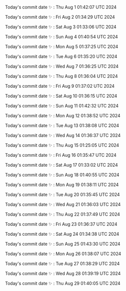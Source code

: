 Today's commit date ✨ : Thu Aug 1 01:42:07 UTC 2024 

Today's commit date ✨ : Fri Aug 2 01:34:29 UTC 2024 

Today's commit date ✨ : Sat Aug 3 01:33:06 UTC 2024 

Today's commit date ✨ : Sun Aug 4 01:40:54 UTC 2024 

Today's commit date ✨ : Mon Aug 5 01:37:25 UTC 2024 

Today's commit date ✨ : Tue Aug 6 01:35:20 UTC 2024 

Today's commit date ✨ : Wed Aug 7 01:36:25 UTC 2024 

Today's commit date ✨ : Thu Aug 8 01:36:04 UTC 2024 

Today's commit date ✨ : Fri Aug 9 01:37:02 UTC 2024 

Today's commit date ✨ : Sat Aug 10 01:36:15 UTC 2024 

Today's commit date ✨ : Sun Aug 11 01:42:32 UTC 2024 

Today's commit date ✨ : Mon Aug 12 01:38:52 UTC 2024 

Today's commit date ✨ : Tue Aug 13 01:38:08 UTC 2024 

Today's commit date ✨ : Wed Aug 14 01:36:37 UTC 2024 

Today's commit date ✨ : Thu Aug 15 01:25:05 UTC 2024 

Today's commit date ✨ : Fri Aug 16 01:35:47 UTC 2024 

Today's commit date ✨ : Sat Aug 17 01:33:02 UTC 2024 

Today's commit date ✨ : Sun Aug 18 01:40:55 UTC 2024 

Today's commit date ✨ : Mon Aug 19 01:38:11 UTC 2024 

Today's commit date ✨ : Tue Aug 20 01:35:45 UTC 2024 

Today's commit date ✨ : Wed Aug 21 01:36:03 UTC 2024 

Today's commit date ✨ : Thu Aug 22 01:37:49 UTC 2024 

Today's commit date ✨ : Fri Aug 23 01:36:37 UTC 2024 

Today's commit date ✨ : Sat Aug 24 01:34:38 UTC 2024 

Today's commit date ✨ : Sun Aug 25 01:43:30 UTC 2024 

Today's commit date ✨ : Mon Aug 26 01:38:07 UTC 2024 

Today's commit date ✨ : Tue Aug 27 01:38:29 UTC 2024 

Today's commit date ✨ : Wed Aug 28 01:39:19 UTC 2024 

Today's commit date ✨ : Thu Aug 29 01:40:05 UTC 2024 

